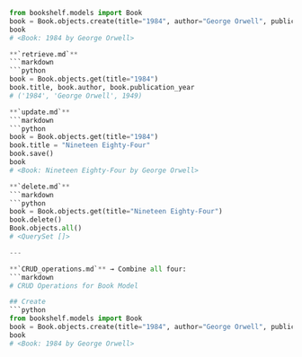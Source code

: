 ```python
from bookshelf.models import Book
book = Book.objects.create(title="1984", author="George Orwell", publication_year=1949)
book
# <Book: 1984 by George Orwell>

**`retrieve.md`**
```markdown
```python
book = Book.objects.get(title="1984")
book.title, book.author, book.publication_year
# ('1984', 'George Orwell', 1949)

**`update.md`**
```markdown
```python
book = Book.objects.get(title="1984")
book.title = "Nineteen Eighty-Four"
book.save()
book
# <Book: Nineteen Eighty-Four by George Orwell>

**`delete.md`**
```markdown
```python
book = Book.objects.get(title="Nineteen Eighty-Four")
book.delete()
Book.objects.all()
# <QuerySet []>

---

**`CRUD_operations.md`** → Combine all four:
```markdown
# CRUD Operations for Book Model

## Create
```python
from bookshelf.models import Book
book = Book.objects.create(title="1984", author="George Orwell", publication_year=1949)
book
# <Book: 1984 by George Orwell>

